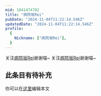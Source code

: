```yaml
---
mid: 1041474702
title: "病院坂Rei"
pubDate: "2024-11-04T11:22:14.546Z"
updatedDate: "2024-11-04T11:22:14.546Z"
profile:
  {
    Nickname: ["病院坂Rei"],
  }
---
```


关注[病院坂Rei](https://space.bilibili.com/1041474702)谢谢喵~ 关注[病院坂Rei](https://space.bilibili.com/1041474702)谢谢喵~

## 此条目有待补充
你可以在[这里](https://github.com/Yuhanawa/VTuber.ICU-Content/edit/master/v/病院坂Rei/index.md)编辑本文
